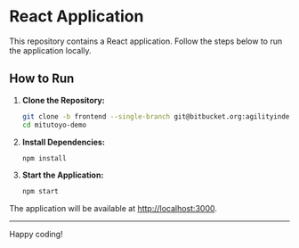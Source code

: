 # React Application

This repository contains a React application. Follow the steps below to run the application locally.

## How to Run

1. **Clone the Repository:**

   ```bash
   git clone -b frontend --single-branch git@bitbucket.org:agilityindex/mitutoyo-demo.git
   cd mitutoyo-demo
   ```

2. **Install Dependencies:**

   ```bash
   npm install
   ```

3. **Start the Application:**

   ```bash
   npm start
   ```

The application will be available at [http://localhost:3000](http://localhost:3000).

---

Happy coding!

